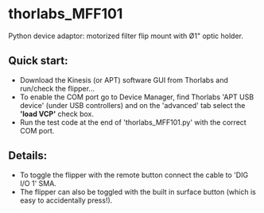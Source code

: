 # thorlabs_MFF101
Python device adaptor: motorized filter flip mount with Ø1" optic holder.
## Quick start:
- Download the Kinesis (or APT) software GUI from Thorlabs and run/check the flipper...
- To enable the COM port go to Device Manager, find Thorlabs 'APT USB device' (under USB controllers) and on the 'advanced' tab select the **'load VCP'** check box.
- Run the test code at the end of 'thorlabs_MFF101.py' with the correct COM port.
## Details:
- To toggle the flipper with the remote button connect the cable to 'DIG I/O 1' SMA.
- The flipper can also be toggled with the built in surface button (which is easy to accidentally press!).
